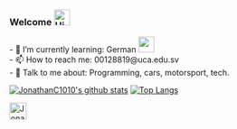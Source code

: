 ### Welcome <img alt='Hi' width="28" src="https://www.flaticon.com/svg/static/icons/svg/27/27287.svg">


<p>
- 🌱 I’m currently learning:  German <img alt="" width="28" src="https://www.flaticon.com/svg/static/icons/svg/2105/2105658.svg" />
  <br/>
- 📫 How to reach me: 00128819@uca.edu.sv
  <br/>
- 💬 Talk to me about: Programming, cars, motorsport, tech.
  </p>



[![JonathanC1010's github stats](https://github-readme-stats.vercel.app/api?username=JonathanC1010&count_private=true&show_icons=true&theme=dracula)](https://github.com/anuraghazra/github-readme-stats)
[![Top Langs](https://github-readme-stats.vercel.app/api/top-langs/?username=JonathanC1010&layout=compact&theme=dracula)](https://github.com/anuraghazra/github-readme-stats)

<a href="https://www.instagram.com/jonathanc1010/">
  <img align="left" alt="JonathanC1010's Instagram" width="30px" src="https://image.flaticon.com/icons/svg/2111/2111421.svg" />
</a>
